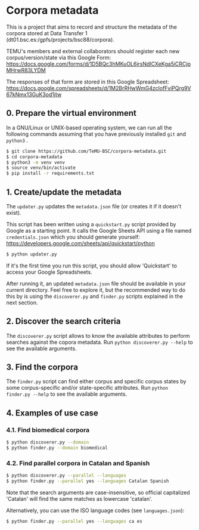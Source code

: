 # Corpora metadata

This is a project that aims to record and structure the metadata of the corpora stored at Data Transfer 1 (dt01.bsc.es:/gpfs/projects/bsc88/corpora).

TEMU's members and external collaborators should register each new corpus/version/state via this Google Form:
https://docs.google.com/forms/d/1D5BQc3hMKuOL6jrsNdICXeKga5iCRCjpMHrwR83LYDM

The responses of that form are stored in this Google Spreadsheet:
https://docs.google.com/spreadsheets/d/1M2BrRHwWmG4zclofFviPQrg9V67kNmx13GuK3od1jtw

## 0. Prepare the virtual environment

In a GNU/Linux or UNIX-based operating system, we can run all the following commands assuming that you have previously installed `git` and `python3` .

``` bash
$ git clone https://github.com/TeMU-BSC/corpora-metadata.git
$ cd corpora-metadata
$ python3 -m venv venv
$ source venv/bin/activate
$ pip install -r requirements.txt
```

## 1. Create/update the metadata

The `updater.py` updates the `metadata.json` file (or creates it if it doesn't exist).

This script has been written using a `quickstart.py` script provided by Google as a starting point. It calls the Google Sheets API using a file named `credentials.json` which you should generate yourself:
https://developers.google.com/sheets/api/quickstart/python

``` bash
$ python updater.py
```

If it's the first time you run this script, you should allow 'Quickstart' to access your Google Spreadsheets.

After running it, an updated `metadata.json` file should be available in your current directory. Feel free to explore it, but the recommended way to do this by is using the `discoverer.py` and `finder.py` scripts explained in the next section.

## 2. Discover the search criteria

The `discoverer.py` script allows to know the available attributes to perform searches against the copora metadata. Run `python discoverer.py --help` to see the available arguments.

## 3. Find the corpora

The `finder.py` script can find either corpus and specific corpus states by some corpus-specific and/or state-specific attributes. Run `python finder.py --help` to see the available arguments.

## 4. Examples of use case

### 4.1. Find biomedical corpora

``` bash
$ python discoverer.py --domain
$ python finder.py --domain biomedical
```

### 4.2. Find parallel corpora in Catalan and Spanish

``` bash
$ python discoverer.py --parallel --languages
$ python finder.py --parallel yes --languages Catalan Spanish
```

Note that the search arguments are case-insensitive, so official capitalized 'Catalan' will find the same matches as lowercase 'catalan'.

Alternatively, you can use the ISO language codes (see `languages.json`):

``` bash
$ python finder.py --parallel yes --languages ca es
```
